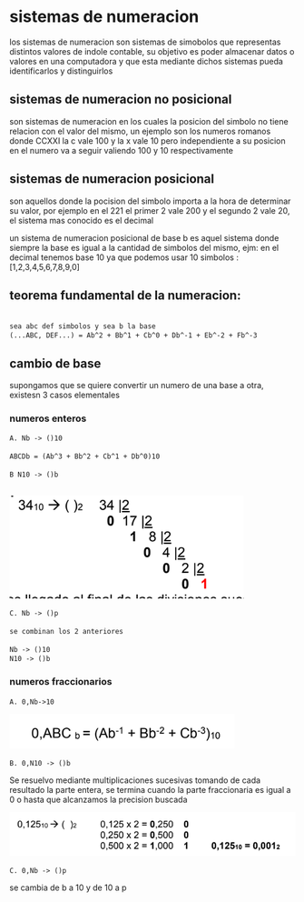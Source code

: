 # sistemas de numeracion

los sistemas de numeracion son sistemas de simobolos que representas distintos valores de indole contable, su objetivo es poder almacenar datos o valores en una computadora y que esta mediante dichos sistemas pueda identificarlos y distinguirlos

## sistemas de numeracion no posicional

son sistemas de numeracion en los cuales la posicion del simbolo no tiene relacion con el valor del mismo, un ejemplo son los numeros romanos donde CCXXI la c vale 100 y la x vale 10 pero independiente a su posicion en el numero va a seguir valiendo 100 y 10 respectivamente

## sistemas de numeracion posicional

son aquellos donde la pocision del simbolo importa a la hora de determinar su valor, por ejemplo en el 221 el primer 2 vale 200 y el segundo 2 vale 20, el sistema mas conocido es el decimal

un sistema de numeracion posicional de base b es aquel sistema donde siempre la base es igual a la cantidad de simbolos del mismo, ejm: en el decimal tenemos base 10 ya que podemos usar 10 simbolos : [1,2,3,4,5,6,7,8,9,0]

## teorema fundamental de la numeracion:

```

sea abc def simbolos y sea b la base
(...ABC, DEF...) = Ab^2 + Bb^1 + Cb^0 + Db^-1 + Eb^-2 + Fb^-3

```

## cambio de base

supongamos que se quiere convertir un numero de una base a otra, existesn 3 casos elementales

### numeros enteros

```
A. Nb -> ()10

ABCDb = (Ab^3 + Bb^2 + Cb^1 + Db^0)10

B N10 -> ()b


```
![alt text](image-2.png)

```
C. Nb -> ()p

se combinan los 2 anteriores

Nb -> ()10
N10 -> ()b

```

### numeros fraccionarios

```
A. 0,Nb->10
```
![alt text](image-3.png)

```
B. 0,N10 -> ()b
```

Se resuelvo mediante multiplicaciones sucesivas tomando de cada resultado la parte entera, se termina cuando la parte fraccionaria es igual a 0 o hasta que alcanzamos la precision buscada

![alt text](image-4.png)

```
C. 0,Nb -> ()p
```
se cambia de b a 10 y de 10 a p